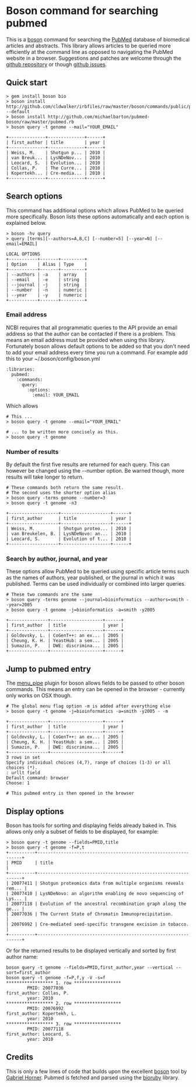 # Boson command for searching pubmed

This is a [boson][] command for searching the [PubMed][] database of biomedical articles and abstracts. This library allows articles to be queried more efficiently at the command line as opposed to navigating the PubMed website in a browser. Suggestions and patches are welcome through the [github repository][] or though [github issues][].

## Quick start

    > gem install boson bio
    > boson install http://github.com/cldwalker/irbfiles/raw/master/boson/commands/public/plugins/menu_pipe.rb --default
    > boson install http://github.com/michaelbarton/pubmed-boson/raw/master/pubmed.rb
    > boson query -t genome --mail="YOUR_EMAIL"

    +--------------+--------------+------+
    | first_author | title        | year |
    +--------------+--------------+------+
    | Weiss, M.    | Shotgun p... | 2010 |
    | van Breuk... | LysNDeNov... | 2010 |
    | Leocard, S.  | Evolution... | 2010 |
    | Collas, P.   | The Curre... | 2010 |
    | Kopertekh... | Cre-media... | 2010 |
    +--------------+--------------+------+

## Search options

This command has additional options which allows PubMed to be queried more specifically. Boson lists these options automatically and each option is explained below.

    > boson -hv query
    > query [terms][--authors=A,B,C] [--number=5] [--year=N] [--email=EMAIL]

    LOCAL OPTIONS
    +-----------+-------+---------+
    | Option    | Alias | Type    |
    +-----------+-------+---------+
    | --authors | -a    | array   |
    | --email   | -e    | string  |
    | --journal | -j    | string  |
    | --number  | -n    | numeric |
    | --year    | -y    | numeric |
    +-----------+-------+---------+

### Email address

NCBI requires that all programmatic queries to the API provide an email address so that the author can be contacted if there is a problem. This means an email address must be provided when using this library. Fortunately boson allows default options to be added so that you don't need to add your email address every time you run a command. For example add this to your ~/.boson/config/boson.yml 

    :libraries:
      pubmed:
        :commands:
          query:
            :options:
              :email: YOUR_EMAIL

Which allows

    # This ...
    > boson query -t genome --email="YOUR_EMAIL"

    # ... to be written more concisely as this.
    > boson query -t genome

### Number of results

By default the first five results are returned for each query. This can however be changed using the --number option. Be warned though, more results will take longer to return.

    # These commands both return the same result.
    # The second uses the shorter option alias
    > boson query -terms genome --number=3
    > boson query -t genome -n3

    +-------------------+-------------------+------+
    | first_author      | title             | year |
    +-------------------+-------------------+------+
    | Weiss, M.         | Shotgun proteo... | 2010 |
    | van Breukelen, B. | LysNDeNovo: an... | 2010 |
    | Leocard, S.       | Evolution of t... | 2010 |
    +-------------------+-------------------+------+

### Search by author, journal, and year

These options allow PubMed to be queried using specific article terms such as the names of authors, year published, or the journal in which it was published. Terms can be used individually or combined into larger queries.

    # These two commands are the same
    > boson query -terms genome --journal=bioinformatics --authors=smith --year=2005
    > boson query -t genome -j=bioinformatics -a=smith -y2005

    +---------------+--------------------+------+
    | first_author  | title              | year |
    +---------------+--------------------+------+
    | Goldovsky, L. | CoGenT++: an ex... | 2005 |
    | Cheung, K. H. | YeastHub: a sem... | 2005 |
    | Sumazin, P.   | DWE: discrimina... | 2005 |
    +---------------+--------------------+------+

## Jump to pubmed entry

The [menu_pipe][] plugin for boson allows fields to be passed to other boson commands. This means an entry can be opened in the browser - currently only works on OSX though.

    # The global menu flag option -m is added after everything else
    > boson query -t genome -j=bioinformatics -a=smith -y2005 - -m

    +---------------+--------------------+------+
    | first_author  | title              | year |
    +---------------+--------------------+------+
    | Goldovsky, L. | CoGenT++: an ex... | 2005 |
    | Cheung, K. H. | YeastHub: a sem... | 2005 |
    | Sumazin, P.   | DWE: discrimina... | 2005 |
    +---------------+--------------------+------+
    3 rows in set
    Specify individual choices (4,7), range of choices (1-3) or all choices (*).
    : urllt field 
    Default command: browser
    Choose: 1

    # This pubmed entry is then opened in the browser
    
## Display options

Boson has tools for sorting and displaying fields already baked in. This allows only only a subset of fields to be displayed, for example:

    > boson query -t genome --fields=PMID,title
    > boson query -t genome -f=P,t
    +----------+----------------------------------------------------------------+
    | PMID     | title                                                          |
    +----------+----------------------------------------------------------------+
    | 20077411 | Shotgun proteomics data from multiple organisms reveals rem... |
    | 20077410 | LysNDeNovo: an algorithm enabling de novo sequencing of Lys... |
    | 20077118 | Evolution of the ancestral recombination graph along the ge... |
    | 20077036 | The Current State of Chromatin Immunoprecipitation.            |
    | 20076992 | Cre-mediated seed-specific transgene excision in tobacco.      |
    +----------+----------------------------------------------------------------+

Or for the returned results to be displayed vertically and sorted by first author name:

    boson query -t genome --fields=PMID,first_author,year --vertical --sort=first_author
    boson query -t genome -f=P,f,y -V -s=f
    ****************** 1. row ******************
            PMID: 20077036
    first_author: Collas, P.
            year: 2010
    ****************** 2. row ******************
            PMID: 20076992
    first_author: Kopertekh, L.
            year: 2010
    ****************** 3. row ******************
            PMID: 20077118
    first_author: Leocard, S.
            year: 2010

## Credits

This is only a few lines of code that builds upon the excellent [boson] tool by [Gabriel Horner][]. Pubmed is fetched and parsed using the [bioruby][] library.

[boson]: http://github.com/cldwalker/boson
[Gabriel Horner]: http://tagaholic.me/
[bioruby]: http://bioruby.org/
[PubMed]: http://www.ncbi.nlm.nih.gov/pubmed/
[github repository]: http://github.com/michaelbarton/pubmed-boson
[github issues]: http://github.com/michaelbarton/pubmed-boson/issues
[menu_pipe]: http://tagaholic.me/2010/02/16/two-dimensional-console-menus-with-hirb.html#chaining_apis
